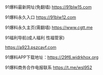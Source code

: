 91爆料最新网址(免翻墙) https://91blw15.com

91爆料永久入口 https://91blw12.com

91爆料永久主页(需翻墙) https://www.cgtt.me

91福利导航(成人福利 性福管家) 

https://a923.pszcavf.com

91爆料APP下载地址：https://29f6.wjdrkhox.org

91爆料商务合作电报联系 https://t.me/wsl952
